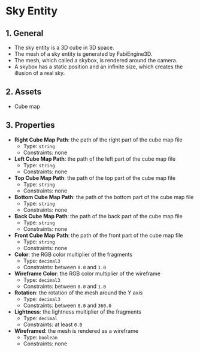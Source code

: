 # Sky Entity

## 1. General

- The sky entity is a 3D cube in 3D space.
- The mesh of a sky entity is generated by FabiEngine3D.
- The mesh, which called a skybox, is rendered around the camera.
- A skybox has a static position and an infinite size, which creates the illusion of a real sky.

## 2. Assets

- Cube map

## 3. Properties

- **Right Cube Map Path**: the path of the right part of the cube map file
  - Type: `string`
  - Constraints: none
- **Left Cube Map Path**: the path of the left part of the cube map file
  - Type: `string`
  - Constraints: none
- **Top Cube Map Path**: the path of the top part of the cube map file
  - Type: `string`
  - Constraints: none
- **Bottom Cube Map Path**: the path of the bottom part of the cube map file
  - Type: `string`
  - Constraints: none
- **Back Cube Map Path**: the path of the back part of the cube map file
  - Type: `string`
  - Constraints: none
- **Front Cube Map Path**: the path of the front part of the cube map file
  - Type: `string`
  - Constraints: none
- **Color**: the RGB color multiplier of the fragments
  - Type: `decimal3`
  - Constraints: between `0.0` and `1.0`
- **Wireframe Color**: the RGB color multiplier of the wireframe
  - Type: `decimal3`
  - Constraints: between `0.0` and `1.0`
- **Rotation**: the rotation of the mesh around the Y axis
  - Type: `decimal3`
  - Constraints: between `0.0` and `360.0`
- **Lightness**: the lightness multiplier of the fragments
  - Type: `decimal`
  - Constraints: at least `0.0`
- **Wireframed**: the mesh is rendered as a wireframe
  - Type: `boolean`
  - Constraints: none
